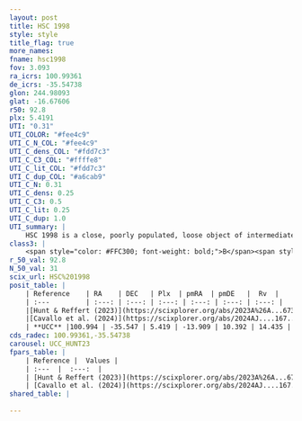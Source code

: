 ```yaml
---
layout: post
title: HSC 1998
style: style
title_flag: true
more_names: 
fname: hsc1998
fov: 3.093
ra_icrs: 100.99361
de_icrs: -35.54738
glon: 244.98093
glat: -16.67606
r50: 92.8
plx: 5.4191
UTI: "0.31"
UTI_COLOR: "#fee4c9"
UTI_C_N_COL: "#fee4c9"
UTI_C_dens_COL: "#fdd7c3"
UTI_C_C3_COL: "#ffffe8"
UTI_C_lit_COL: "#fdd7c3"
UTI_C_dup_COL: "#a6cab9"
UTI_C_N: 0.31
UTI_C_dens: 0.25
UTI_C_C3: 0.5
UTI_C_lit: 0.25
UTI_C_dup: 1.0
UTI_summary: |
    HSC 1998 is a close, poorly populated, loose object of intermediate C3 quality. It was recently reported in the literature.
class3: |
    <span style="color: #FFC300; font-weight: bold;">B</span><span style="color: #FFC300; font-weight: bold;">B</span>
r_50_val: 92.8
N_50_val: 31
scix_url: HSC%201998
posit_table: |
    | Reference    | RA    | DEC   | Plx  | pmRA  | pmDE   |  Rv  |
    | :---         | :---: | :---: | :---: | :---: | :---: | :---: |
    |[Hunt & Reffert (2023)](https://scixplorer.org/abs/2023A%26A...673A.114H) | 103.027 | -38.488 | 5.545 | -14.472 | 10.67 | 21.694 |
    |[Cavallo et al. (2024)](https://scixplorer.org/abs/2024AJ....167...12C) | 101.505 | -36.255 | 5.53 | -- | -- | -- |
    | **UCC** |100.994 | -35.547 | 5.419 | -13.909 | 10.392 | 14.435 | 
cds_radec: 100.99361,-35.54738
carousel: UCC_HUNT23
fpars_table: |
    | Reference |  Values |
    | :---  |  :---:  |
    | [Hunt & Reffert (2023)](https://scixplorer.org/abs/2023A%26A...673A.114H) | `AV50=0.086, diffAV50=0.556, MOD50=6.303, logAge50=7.769` |
    | [Cavallo et al. (2024)](https://scixplorer.org/abs/2024AJ....167...12C) | `AV50=0.66, dMod50=6.24, logAge50=7.32, [Fe/H]50=-0.22` |
shared_table: |
    
---
```


